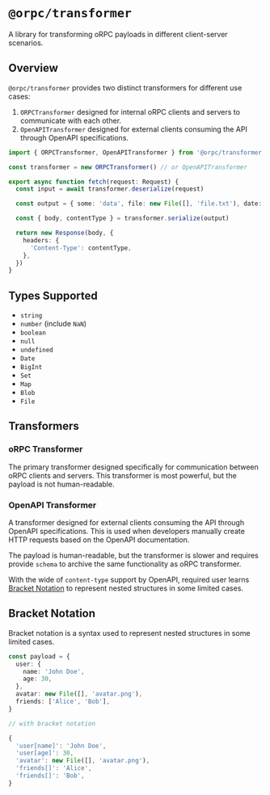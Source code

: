 # `@orpc/transformer`

A library for transforming oRPC payloads in different client-server scenarios.

## Overview

`@orpc/transformer` provides two distinct transformers for different use cases:
1. `ORPCTransformer` designed for internal oRPC clients and servers to communicate with each other.
2. `OpenAPITransformer` designed for external clients consuming the API through OpenAPI specifications.

```ts
import { ORPCTransformer, OpenAPITransformer } from '@orpc/transformer'

const transformer = new ORPCTransformer() // or OpenAPITransformer

export async function fetch(request: Request) {
  const input = await transformer.deserialize(request)

  const output = { some: 'data', file: new File([], 'file.txt'), date: new Date() }

  const { body, contentType } = transformer.serialize(output)

  return new Response(body, {
    headers: {
      'Content-Type': contentType,
    },
  })
}
```

## Types Supported

- `string`
- `number` (include `NaN`)
- `boolean`
- `null`
- `undefined`
- `Date`
- `BigInt`
- `Set`
- `Map`
- `Blob`
- `File`

## Transformers

### oRPC Transformer

The primary transformer designed specifically for communication between oRPC clients and servers.
This transformer is most powerful, but the payload is not human-readable.

### OpenAPI Transformer

A transformer designed for external clients consuming the API through OpenAPI specifications. This is used when developers manually create HTTP requests based on the OpenAPI documentation.

The payload is human-readable, but the transformer is slower and requires provide `schema` to archive the same functionality as oRPC transformer.

With the wide of `content-type` support by OpenAPI, required user learns [Bracket Notation](#bracket-notation) to represent nested structures in some limited cases.

## Bracket Notation

Bracket notation is a syntax used to represent nested structures in some limited cases.

```ts
const payload = {
  user: {
    name: 'John Doe',
    age: 30,
  },
  avatar: new File([], 'avatar.png'),
  friends: ['Alice', 'Bob'],
}

// with bracket notation 

{
  'user[name]': 'John Doe',
  'user[age]': 30,
  'avatar': new File([], 'avatar.png'),
  'friends[]': 'Alice',
  'friends[]': 'Bob',
}
```
